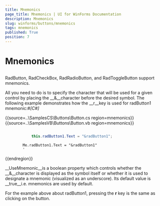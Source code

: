 ```yaml
---
title: Mnemonics
page_title: Mnemonics | UI for WinForms Documentation
description: Mnemonics
slug: winforms/buttons/mnemonics
tags: mnemonics
published: True
position: 7
---
```


# Mnemonics



## 

RadButton, RadCheckBox, RadRadioButton, and RadToggleButton support mnemonics. 

All you need to do is to specify the character that will be used for a given control by placing the __&__character before the desired symbol. The following example demonstrates how the __r__key is used for radButton1 mnemonic:#_[C#]_

	



{{source=..\SamplesCS\Buttons\Button.cs region=mnemonics}} 
{{source=..\SamplesVB\Buttons\Button.vb region=mnemonics}} 

````C#

            this.radButton1.Text = "&radButton1";
````
````VB.NET
        Me.radButton1.Text = "&radButton1"
        '
````

{{endregion}} 




__UseMnemonic__is a boolean property which controls whether the __&__character is displayed as the symbol itself or whether it is used to designate a mnemonic (visualized as an underscore). Its default value is __true__i.e. mnemonics are used by default.

For the example above about radButton1, pressing the __r__ key is the same as clicking on the button.

